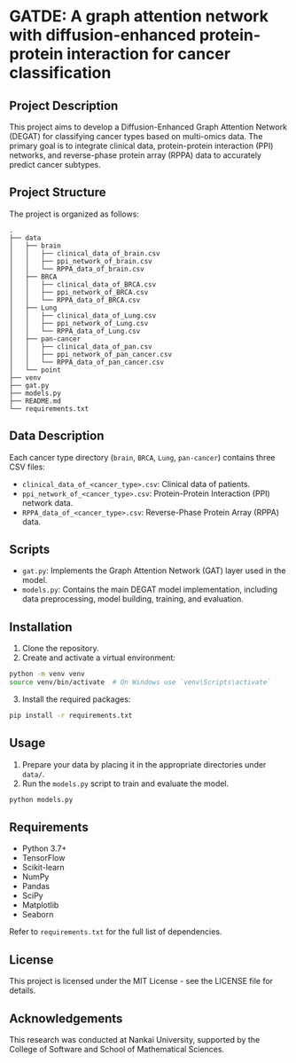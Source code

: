 
# GATDE: A graph attention network with diffusion-enhanced protein-protein interaction for cancer classification

## Project Description

This project aims to develop a Diffusion-Enhanced Graph Attention Network (DEGAT) for classifying cancer types based on multi-omics data. The primary goal is to integrate clinical data, protein-protein interaction (PPI) networks, and reverse-phase protein array (RPPA) data to accurately predict cancer subtypes.

## Project Structure

The project is organized as follows:

```
.
├── data
│   ├── brain
│   │   ├── clinical_data_of_brain.csv
│   │   ├── ppi_network_of_brain.csv
│   │   └── RPPA_data_of_brain.csv
│   ├── BRCA
│   │   ├── clinical_data_of_BRCA.csv
│   │   ├── ppi_network_of_BRCA.csv
│   │   └── RPPA_data_of_BRCA.csv
│   ├── Lung
│   │   ├── clinical_data_of_Lung.csv
│   │   ├── ppi_network_of_Lung.csv
│   │   └── RPPA_data_of_Lung.csv
│   ├── pan-cancer
│   │   ├── clinical_data_of_pan.csv
│   │   ├── ppi_network_of_pan_cancer.csv
│   │   └── RPPA_data_of_pan_cancer.csv
│   └── point
├── venv
├── gat.py
├── models.py
├── README.md
└── requirements.txt
```

## Data Description

Each cancer type directory (`brain`, `BRCA`, `Lung`, `pan-cancer`) contains three CSV files:

- `clinical_data_of_<cancer_type>.csv`: Clinical data of patients.
- `ppi_network_of_<cancer_type>.csv`: Protein-Protein Interaction (PPI) network data.
- `RPPA_data_of_<cancer_type>.csv`: Reverse-Phase Protein Array (RPPA) data.

## Scripts

- `gat.py`: Implements the Graph Attention Network (GAT) layer used in the model.
- `models.py`: Contains the main DEGAT model implementation, including data preprocessing, model building, training, and evaluation.

## Installation

1. Clone the repository.
2. Create and activate a virtual environment:

```sh
python -m venv venv
source venv/bin/activate  # On Windows use `venv\Scripts\activate`
```

3. Install the required packages:

```sh
pip install -r requirements.txt
```

## Usage

1. Prepare your data by placing it in the appropriate directories under `data/`.
2. Run the `models.py` script to train and evaluate the model.

```sh
python models.py
```

## Requirements

- Python 3.7+
- TensorFlow
- Scikit-learn
- NumPy
- Pandas
- SciPy
- Matplotlib
- Seaborn

Refer to `requirements.txt` for the full list of dependencies.

## License

This project is licensed under the MIT License - see the LICENSE file for details.

## Acknowledgements

This research was conducted at Nankai University, supported by the College of Software and School of Mathematical Sciences.
